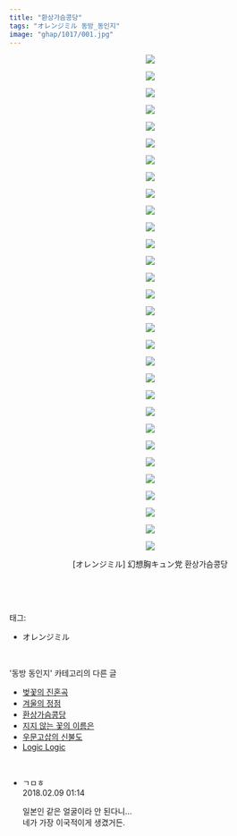 ```yaml
---
title: "환상가슴콩당"
tags: "オレンジミル 동방_동인지"
image: "ghap/1017/001.jpg"
---
```

<div class="article">
<p style="text-align: center; clear: none; float: none;"><img src="{{ site.nasurl }}/ghap/1017/001.jpg"/></p>
<p style="text-align: center; clear: none; float: none;"><img src="{{ site.nasurl }}/ghap/1017/002.jpg"/></p>
<p style="text-align: center; clear: none; float: none;"><img src="{{ site.nasurl }}/ghap/1017/003.jpg"/></p>
<p style="text-align: center; clear: none; float: none;"><img src="{{ site.nasurl }}/ghap/1017/004.jpg"/></p>
<p style="text-align: center; clear: none; float: none;"><img src="{{ site.nasurl }}/ghap/1017/005.jpg"/></p>
<p style="text-align: center; clear: none; float: none;"><img src="{{ site.nasurl }}/ghap/1017/006.jpg"/></p>
<p style="text-align: center; clear: none; float: none;"><img src="{{ site.nasurl }}/ghap/1017/007.jpg"/></p>
<p style="text-align: center; clear: none; float: none;"><img src="{{ site.nasurl }}/ghap/1017/008.jpg"/></p>
<p style="text-align: center; clear: none; float: none;"><img src="{{ site.nasurl }}/ghap/1017/009.jpg"/></p>
<p style="text-align: center; clear: none; float: none;"><img src="{{ site.nasurl }}/ghap/1017/010.jpg"/></p>
<p style="text-align: center; clear: none; float: none;"><img src="{{ site.nasurl }}/ghap/1017/011.jpg"/></p>
<p style="text-align: center; clear: none; float: none;"><img src="{{ site.nasurl }}/ghap/1017/012.jpg"/></p>
<p style="text-align: center; clear: none; float: none;"><img src="{{ site.nasurl }}/ghap/1017/013.jpg"/></p>
<p style="text-align: center; clear: none; float: none;"><img src="{{ site.nasurl }}/ghap/1017/014.jpg"/></p>
<p style="text-align: center; clear: none; float: none;"><img src="{{ site.nasurl }}/ghap/1017/015.jpg"/></p>
<p style="text-align: center; clear: none; float: none;"><img src="{{ site.nasurl }}/ghap/1017/016.jpg"/></p>
<p style="text-align: center; clear: none; float: none;"><img src="{{ site.nasurl }}/ghap/1017/017.jpg"/></p>
<p style="text-align: center; clear: none; float: none;"><img src="{{ site.nasurl }}/ghap/1017/018.jpg"/></p>
<p style="text-align: center; clear: none; float: none;"><img src="{{ site.nasurl }}/ghap/1017/019.jpg"/></p>
<p style="text-align: center; clear: none; float: none;"><img src="{{ site.nasurl }}/ghap/1017/020.jpg"/></p>
<p style="text-align: center; clear: none; float: none;"><img src="{{ site.nasurl }}/ghap/1017/021.jpg"/></p>
<p style="text-align: center; clear: none; float: none;"><img src="{{ site.nasurl }}/ghap/1017/022.jpg"/></p>
<p style="text-align: center; clear: none; float: none;"><img src="{{ site.nasurl }}/ghap/1017/023.jpg"/></p>
<p style="text-align: center; clear: none; float: none;"><img src="{{ site.nasurl }}/ghap/1017/024.jpg"/></p>
<p style="text-align: center; clear: none; float: none;"><img src="{{ site.nasurl }}/ghap/1017/025.jpg"/></p>
<p style="text-align: center; clear: none; float: none;"><img src="{{ site.nasurl }}/ghap/1017/026.jpg"/></p>
<p style="text-align: center; clear: none; float: none;"><img src="{{ site.nasurl }}/ghap/1017/027.jpg"/></p>
<p style="text-align: center; clear: none; float: none;"><img src="{{ site.nasurl }}/ghap/1017/028.jpg"/></p>
<p style="text-align: center; clear: none; float: none;"><img src="{{ site.nasurl }}/ghap/1017/029.jpg"/></p>
<p style="text-align: center; clear: none; float: none;"><img src="{{ site.nasurl }}/ghap/1017/030.jpg"/></p>
<p style="text-align: center; clear: none; float: none;">[オレンジミル] 幻想胸キュン党 환상가슴콩당</p>
<p><br/></p>
</div><br/>
<div class="tagTrail">
<p>태그: </p>
<ul>
<li>オレンジミル</li>
</ul>
</div><br/>
<div class="another">
<p>'동방 동인지' 카테고리의 다른 글</p>
<ul>
<li><a href="/2016-07-22-ghap_1019">벚꽃의 진혼곡</a></li>
<li><a href="/2016-07-22-ghap_1018">겨울의 정점</a></li>
<li><a href="/2016-07-22-ghap_1017">환상가슴콩당</a></li>
<li><a href="/2016-07-22-ghap_1016">지지 않는 꽃의 이름은</a></li>
<li><a href="/2016-07-22-ghap_1015">우문고삽의 신불도</a></li>
<li><a href="/2016-07-22-ghap_1014">Logic Logic</a></li>
</ul>
</div><br/>
<div class="cb_module cb_fluid">
<div class="cb_wrt cb_profile">
<div class="comment">
<ul>
<li class="cb_thumb_off" id="comment15195569">
<div class="cb_comment_area">
<div class="cb_info_area">
<div class="cb_section">
<span class="cb_nick_name">ㄱㅁㅎ</span>
</div>
<div class="cb_section">
<span class="cb_date">2018.02.09 01:14 </span>
</div>
</div>
<div class="cb_dsc_comment">
<p class="cb_dsc">
											일본인 같은 얼굴이라 안 된다니...<br/>
네가 가장 이국적이게 생겼거든.
										</p>
</div>
</div></li>
</ul>
</div>
</div><!-- commentList close -->
</div><br/>

